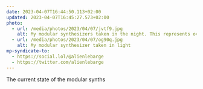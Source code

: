 ```yaml
---
date: 2023-04-07T16:44:50.113+02:00
updated: 2023-04-07T16:45:27.573+02:00
photo:
  - url: /media/photos/2023/04/07/jvtf9.jpg
    alt: My modular synthesizers taken in the night. This represents over 624 HP of modules. The modules are lit which gives a nice effect with the leds in the night.
  - url: /media/photos/2023/04/07/og90q.jpg
    alt: My modular synthesizer taken in light
mp-syndicate-to:
  - https://social.lol/@alienlebarge
  - https://twitter.com/alienlebarge
---
```

The current state of the modular synths
